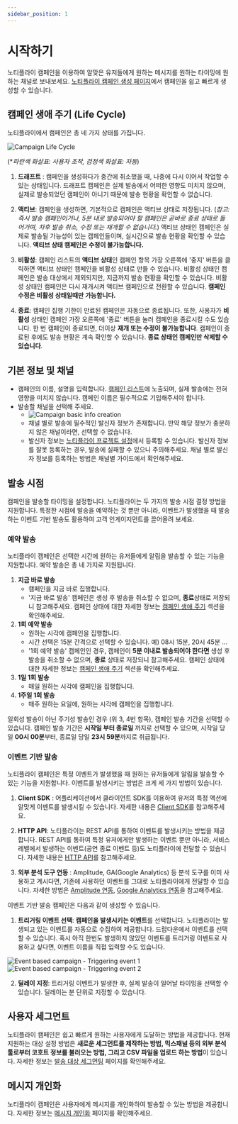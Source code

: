 ```yaml
---
sidebar_position: 1
---
```


# 시작하기

노티플라이 캠페인을 이용하여 알맞은 유저들에게 원하는 메시지를 원하는 타이밍에 원하는 채널로 보내보세요. [노티플라이 캠페인 생성 페이지](https://notifly.tech/campaign/create)에서 캠페인을 쉽고 빠르게 생성할 수 있습니다.

## 캠페인 생애 주기 (Life Cycle)

노티플라이에서 캠페인은 총 네 가지 상태를 가집니다.

![Campaign Life Cycle](./img/campaign_life_cycle.png)

(\*_파란색 화살표: 사용자 조작, 검정색 화살표: 자동_)

1. **드래프트** : 캠페인을 생성하다가 중간에 취소했을 때, 나중에 다시 이어서 작업할 수 있는 상태입니다. 드래프트 캠페인은 실제 발송에서 어떠한 영향도 미치지 않으며, 실제로 발송되었던 캠페인이 아니기 때문에 발송 현황을 확인할 수 없습니다.

2. **액티브**: 캠페인을 생성하면, 기본적으로 캠페인은 액티브 상태로 저장됩니다. (_참고: 즉시 발송 캠페인이거나, 5분 내로 발송되어야 할 캠페인은 곧바로 종료 상태로 들어가며, 차후 발송 취소, 수정 또는 재개할 수 없습니다._) 액티브 상태인 캠페인은 실제로 발송될 가능성이 있는 캠페인들이며, 실시간으로 발송 현황을 확인할 수 있습니다. **액티브 상태 캠페인은 수정이 불가능합니다.**

3. **비활성**: 캠페인 리스트의 **액티브 상태**인 캠페인 항목 가장 오른쪽에 '중지' 버튼을 클릭하면 액티브 상태인 캠페인을 비활성 상태로 만들 수 있습니다. 비활성 상태인 캠페인은 발송 대상에서 제외되지만, 지금까지 발송 현황을 확인할 수 있습니다. 비활성 상태인 캠페인은 다시 재개시켜 액티브 캠페인으로 전환할 수 있습니다. **캠페인 수정은 비활성 상태일때만 가능합니다.**

4. **종료**: 캠페인 집행 기한이 만료된 캠페인은 자동으로 종료됩니다. 또한, 사용자가 **비활성** 상태인 캠페인 가장 오른쪽에 '종료' 버튼을 눌러 캠페인을 종료시킬 수도 있습니다. 한 번 캠페인이 종료되면, 더이상 **재개 또는 수정이 불가능합니다**. 캠페인이 종료된 후에도 발송 현황은 계속 확인할 수 있습니다. **종료 상태인 캠페인만 삭제할 수 있습니다**.

## 기본 정보 및 채널

- 캠페인의 이름, 설명을 입력합니다. [캠페인 리스트](https://notifly.tech/campaign/list)에 노출되며, 실제 발송에는 전혀 영향을 미치지 않습니다. 캠페인 이름은 필수적으로 기입해주셔야 합니다.
- 발송할 채널을 선택해 주세요.
  - ![Campaign basic info creation](./img/campaign_basic_info_creation.png)
  - 채널 별로 발송에 필수적인 발신자 정보가 존재합니다. 만약 해당 정보가 충분하지 않은 채널이라면, 선택할 수 없습니다.
  - 발신자 정보는 [노티플라이 프로젝트 설정](https://notifly.tech/settings)에서 등록할 수 있습니다. 발신자 정보를 잘못 등록하는 경우, 발송에 실패할 수 있으니 주의해주세요. 채널 별로 발신자 정보를 등록하는 방법은 채널별 가이드에서 확인해주세요.

## 발송 시점

캠페인을 발송할 타이밍을 설정합니다. 노티플라이는 두 가지의 발송 시점 결정 방법을 지원합니다. 특정한 시점에 발송을 예약하는 것 뿐만 아니라, 이벤트가 발생했을 때 발송하는 이벤트 기반 발송도 활용하여 고객 인게이지먼트를 끌어올려 보세요.

### 예약 발송

노티플라이 캠페인은 선택한 시간에 원하는 유저들에게 알림을 발송할 수 있는 기능을 지원합니다. 예약 발송은 총 네 가지로 지원됩니다.

1. **지금 바로 발송**
   - 캠페인을 지금 바로 집행합니다.
   - '지금 바로 발송' 캠페인은 생성 후 발송을 취소할 수 없으며, **종료**상태로 저장되니 참고해주세요. 캠페인 상태에 대한 자세한 정보는 [캠페인 생애 주기](#캠페인-생애-주기-life-cycle) 섹션을 확인해주세요.
2. **1회 예약 발송**
   - 원하는 시각에 캠페인을 집행합니다.
   - 시간 선택은 15분 간격으로 선택할 수 있습니다. 예) 08시 15분, 20시 45분 ...
   - '1회 예약 발송' 캠페인인 경우, 캠페인이 **5분 이내로 발송되어야 한다면** 생성 후 발송을 취소할 수 없으며, **종료** 상태로 저장되니 참고해주세요. 캠페인 상태에 대한 자세한 정보는 [캠페인 생애 주기](#캠페인-생애-주기-life-cycle) 섹션을 확인해주세요.
3. **1일 1회 발송**
   - 매일 원하는 시각에 캠페인을 집행합니다.
4. **1주일 1회 발송**
   - 매주 원하는 요일에, 원하는 시각에 캠페인을 집행합니다.

일회성 발송이 아닌 주기성 발송인 경우 (위 3, 4번 항목), 캠페인 발송 기간을 선택할 수 있습니다. 캠페인 발송 기간은 **시작일 부터 종료일** 까지로 선택할 수 있으며, 시작일 당일 **00시 00분**부터, 종료일 당일 **23시 59분**까지로 취급됩니다.

### 이벤트 기반 발송

노티플라이 캠페인은 특정 이벤트가 발생했을 때 원하는 유저들에게 알림을 발송할 수 있는 기능을 지원합니다. 이벤트를 발생시키는 방법은 크게 세 가지 방법이 있습니다.

1. **Client SDK** : 어플리케이션에서 클라이언트 SDK를 이용하여 유저의 특정 액션에 알맞게 이벤트를 발생시킬 수 있습니다. 자세한 내용은 [Client SDK](/ko/category/client-sdk)를 참고해주세요.

2. **HTTP API**: 노티플라이는 REST API를 통하여 이벤트를 발생시키는 방법을 제공합니다. REST API를 통하여 특정 유저에게만 발생하는 이벤트 뿐만 아니라, 서비스 레벨에서 발생하는 이벤트(공연 종료 이벤트 등)도 노티플라이에 전달할 수 있습니다. 자세한 내용은 [HTTP API](/ko/developer-guide/http-api/http-api-guide)를 참고해주세요.

3. **외부 분석 도구 연동** : Amplitude, GA(Google Analytics) 등 분석 도구를 이미 사용하고 계시다면, 기존에 사용하던 이벤트를 그대로 노티플라이에게 전달할 수 있습니다. 자세한 방법은 [Amplitude 연동](/ko/user-guide/amplitude/amplitude-introduction), [Google Analytics 연동](/ko/user-guide/google-analytics/google-analytics-introduction)을 참고해주세요.

이벤트 기반 발송 캠페인은 다음과 같이 생성할 수 있습니다.

1. **트리거링 이벤트 선택**: **캠페인을 발생시키는 이벤트**를 선택합니다. 노티플라이는 발생되고 있는 이벤트를 자동으로 수집하여 제공합니다. 드랍다운에서 이벤트를 선택할 수 있습니다. 혹시 아직 한번도 발생하지 않았던 이벤트를 트리거링 이벤트로 사용하고 싶다면, 이벤트 이름을 직접 입력할 수도 있습니다.

![Event based campaign - Triggering event 1](./img/campaign_event_based_timing_1.png)
![Event based campaign - Triggering event 2](./img/campaign_event_based_timing_2.png)

2. **딜레이 지정**: 트리거링 이벤트가 발생한 후, 실제 발송이 일어날 타이밍을 선택할 수 있습니다. 딜레이는 분 단위로 지정할 수 있습니다.

## 사용자 세그먼트

노티플라이 캠페인은 쉽고 빠르게 원하는 사용자에게 도달하는 방법을 제공합니다. 현재 지원하는 대상 설정 방법은 **새로운 세그먼트를 제작하는 방법, 믹스패널 등의 외부 분석 툴로부터 코호트 정보를 불러오는 방법, 그리고 CSV 파일을 업로드 하는 방법**이 있습니다. 자세한 정보는 [발송 대상 세그먼팅](/ko/user-guide/campaigns/segment) 페이지를 확인해주세요.

## 메시지 개인화

노티플라이 캠페인은 사용자에게 메시지를 개인화하여 발송할 수 있는 방법을 제공합니다. 자세한 정보는 [메시지 개인화](/ko/user-guide/campaigns/message-personalization) 페이지를 확인해주세요.
